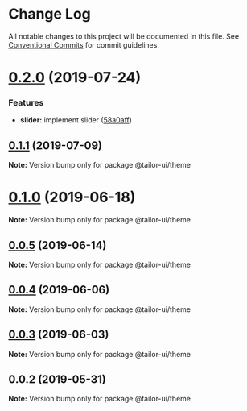 # Change Log

All notable changes to this project will be documented in this file.
See [Conventional Commits](https://conventionalcommits.org) for commit guidelines.

# [0.2.0](https://github.com/Yoctol/tailor-ui/compare/@tailor-ui/theme@0.1.1...@tailor-ui/theme@0.2.0) (2019-07-24)


### Features

* **slider:** implement slider ([58a0aff](https://github.com/Yoctol/tailor-ui/commit/58a0aff))





## [0.1.1](https://github.com/Yoctol/tailor-ui/compare/@tailor-ui/theme@0.1.0...@tailor-ui/theme@0.1.1) (2019-07-09)

**Note:** Version bump only for package @tailor-ui/theme





# [0.1.0](https://github.com/Yoctol/tailor-ui/compare/@tailor-ui/theme@0.0.5...@tailor-ui/theme@0.1.0) (2019-06-18)

**Note:** Version bump only for package @tailor-ui/theme





## [0.0.5](https://github.com/Yoctol/tailor-ui/compare/@tailor-ui/theme@0.0.4...@tailor-ui/theme@0.0.5) (2019-06-14)

**Note:** Version bump only for package @tailor-ui/theme





## [0.0.4](https://github.com/Yoctol/tailor-ui/compare/@tailor-ui/theme@0.0.3...@tailor-ui/theme@0.0.4) (2019-06-06)

**Note:** Version bump only for package @tailor-ui/theme





## [0.0.3](https://github.com/Yoctol/tailor-ui/compare/@tailor-ui/theme@0.0.2...@tailor-ui/theme@0.0.3) (2019-06-03)

**Note:** Version bump only for package @tailor-ui/theme





## 0.0.2 (2019-05-31)

**Note:** Version bump only for package @tailor-ui/theme

